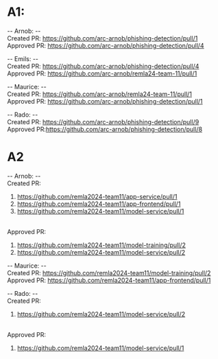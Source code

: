 # A1:
-- Arnob: --<br>
Created PR: https://github.com/arc-arnob/phishing-detection/pull/1<br>Approved PR: https://github.com/arc-arnob/phishing-detection/pull/4

-- Emils: --<br>
Created PR: https://github.com/arc-arnob/phishing-detection/pull/4<br>Approved PR: https://github.com/arc-arnob/remla24-team-11/pull/1

-- Maurice: --<br>
Created PR: https://github.com/arc-arnob/remla24-team-11/pull/1<br>Approved PR: https://github.com/arc-arnob/phishing-detection/pull/1

-- Rado: --<br>
Created PR: https://github.com/arc-arnob/phishing-detection/pull/9 <br>Approved PR:https://github.com/arc-arnob/phishing-detection/pull/8


# A2

-- Arnob: --<br>
Created PR: 
1. https://github.com/remla2024-team11/app-service/pull/1
2. https://github.com/remla2024-team11/app-frontend/pull/1
3. https://github.com/remla2024-team11/model-service/pull/1

<br>Approved PR:
1. https://github.com/remla2024-team11/model-training/pull/2
2. https://github.com/remla2024-team11/model-service/pull/2

-- Maurice: --<br>
Created PR: https://github.com/remla2024-team11/model-training/pull/2 <br>Approved PR: https://github.com/remla2024-team11/app-frontend/pull/1


-- Rado: --<br>
Created PR:
1. https://github.com/remla2024-team11/model-service/pull/2

<br>Approved PR: 
1. https://github.com/remla2024-team11/model-service/pull/1
